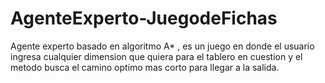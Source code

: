 # AgenteExperto-JuegodeFichas
Agente experto basado en algoritmo A* , es un juego en donde el usuario ingresa cualquier dimension que quiera para el tablero en cuestion y el metodo busca el camino optimo mas corto para llegar a la salida.
